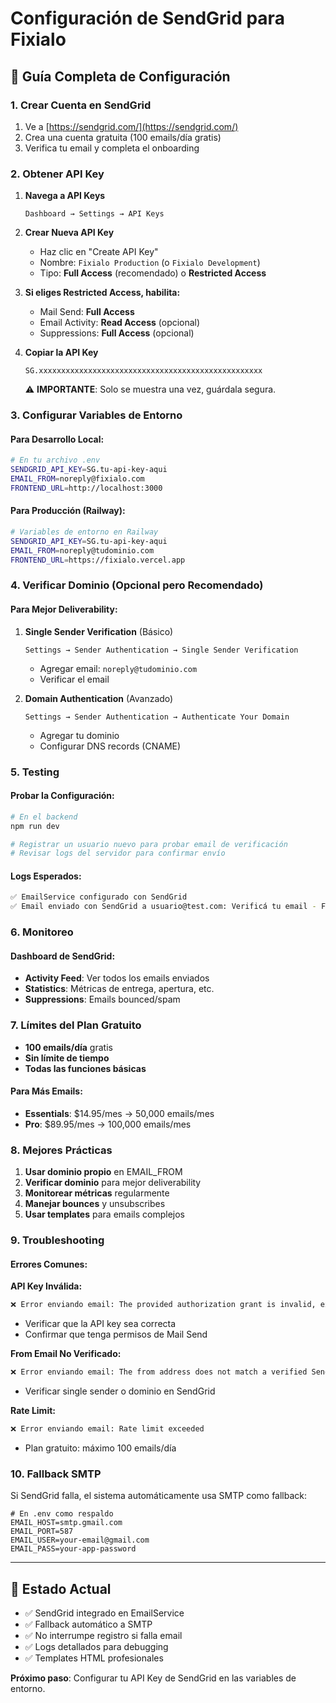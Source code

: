 # Configuración de SendGrid para Fixialo

## 📧 Guía Completa de Configuración

### 1. Crear Cuenta en SendGrid

1. Ve a [https://sendgrid.com/](https://sendgrid.com/)
2. Crea una cuenta gratuita (100 emails/día gratis)
3. Verifica tu email y completa el onboarding

### 2. Obtener API Key

1. **Navega a API Keys**
   ```
   Dashboard → Settings → API Keys
   ```

2. **Crear Nueva API Key**
   - Haz clic en "Create API Key"
   - Nombre: `Fixialo Production` (o `Fixialo Development`)
   - Tipo: **Full Access** (recomendado) o **Restricted Access**

3. **Si eliges Restricted Access, habilita:**
   - Mail Send: **Full Access**
   - Email Activity: **Read Access** (opcional)
   - Suppressions: **Full Access** (opcional)

4. **Copiar la API Key**
   ```
   SG.xxxxxxxxxxxxxxxxxxxxxxxxxxxxxxxxxxxxxxxxxxxxxxxxxx
   ```
   ⚠️ **IMPORTANTE**: Solo se muestra una vez, guárdala segura.

### 3. Configurar Variables de Entorno

#### Para Desarrollo Local:
```bash
# En tu archivo .env
SENDGRID_API_KEY=SG.tu-api-key-aqui
EMAIL_FROM=noreply@fixialo.com
FRONTEND_URL=http://localhost:3000
```

#### Para Producción (Railway):
```bash
# Variables de entorno en Railway
SENDGRID_API_KEY=SG.tu-api-key-aqui
EMAIL_FROM=noreply@tudominio.com
FRONTEND_URL=https://fixialo.vercel.app
```

### 4. Verificar Dominio (Opcional pero Recomendado)

#### Para Mejor Deliverability:

1. **Single Sender Verification** (Básico)
   ```
   Settings → Sender Authentication → Single Sender Verification
   ```
   - Agregar email: `noreply@tudominio.com`
   - Verificar el email

2. **Domain Authentication** (Avanzado)
   ```
   Settings → Sender Authentication → Authenticate Your Domain
   ```
   - Agregar tu dominio
   - Configurar DNS records (CNAME)

### 5. Testing

#### Probar la Configuración:
```bash
# En el backend
npm run dev

# Registrar un usuario nuevo para probar email de verificación
# Revisar logs del servidor para confirmar envío
```

#### Logs Esperados:
```bash
✅ EmailService configurado con SendGrid
✅ Email enviado con SendGrid a usuario@test.com: Verificá tu email - Fixialo
```

### 6. Monitoreo

#### Dashboard de SendGrid:
- **Activity Feed**: Ver todos los emails enviados
- **Statistics**: Métricas de entrega, apertura, etc.
- **Suppressions**: Emails bounced/spam

### 7. Límites del Plan Gratuito

- **100 emails/día** gratis
- **Sin límite de tiempo**
- **Todas las funciones básicas**

#### Para Más Emails:
- **Essentials**: $14.95/mes → 50,000 emails/mes
- **Pro**: $89.95/mes → 100,000 emails/mes

### 8. Mejores Prácticas

1. **Usar dominio propio** en EMAIL_FROM
2. **Verificar dominio** para mejor deliverability
3. **Monitorear métricas** regularmente
4. **Manejar bounces** y unsubscribes
5. **Usar templates** para emails complejos

### 9. Troubleshooting

#### Errores Comunes:

**API Key Inválida:**
```bash
❌ Error enviando email: The provided authorization grant is invalid, expired, or revoked
```
- Verificar que la API key sea correcta
- Confirmar que tenga permisos de Mail Send

**From Email No Verificado:**
```bash
❌ Error enviando email: The from address does not match a verified Sender Identity
```
- Verificar single sender o dominio en SendGrid

**Rate Limit:**
```bash
❌ Error enviando email: Rate limit exceeded
```
- Plan gratuito: máximo 100 emails/día

### 10. Fallback SMTP

Si SendGrid falla, el sistema automáticamente usa SMTP como fallback:

```env
# En .env como respaldo
EMAIL_HOST=smtp.gmail.com
EMAIL_PORT=587
EMAIL_USER=your-email@gmail.com
EMAIL_PASS=your-app-password
```

---

## 🚀 Estado Actual

- ✅ SendGrid integrado en EmailService
- ✅ Fallback automático a SMTP
- ✅ No interrumpe registro si falla email
- ✅ Logs detallados para debugging
- ✅ Templates HTML profesionales

**Próximo paso**: Configurar tu API Key de SendGrid en las variables de entorno.